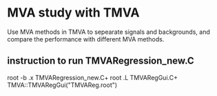# MVA study with TMVA
Use MVA methods in TMVA to sepearate signals and backgrounds, and compare the performance with different MVA methods.

## instruction to run TMVARegression_new.C
root -b .x TMVARegression_new.C+
root
.L TMVARegGui.C+
TMVA::TMVARegGui("TMVAReg.root")
